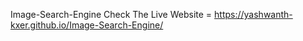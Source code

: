  Image-Search-Engine
 Check The Live Website =  https://yashwanth-kxer.github.io/Image-Search-Engine/
